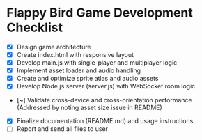 # Flappy Bird Game Development Checklist

- [x] Design game architecture
- [x] Create index.html with responsive layout
- [x] Develop main.js with single-player and multiplayer logic
- [x] Implement asset loader and audio handling
- [x] Create and optimize sprite atlas and audio assets
- [x] Develop Node.js server (server.js) with WebSocket room logic
- [~] Validate cross-device and cross-orientation performance (Addressed by noting asset size issue in README)
- [x] Finalize documentation (README.md) and usage instructions
- [ ] Report and send all files to user
